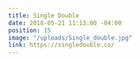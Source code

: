 ```yaml
---
title: Single Double
date: 2018-05-21 11:13:00 -04:00
position: 15
image: "/uploads/Single_double.jpg"
link: https://singledouble.co/
---
```


